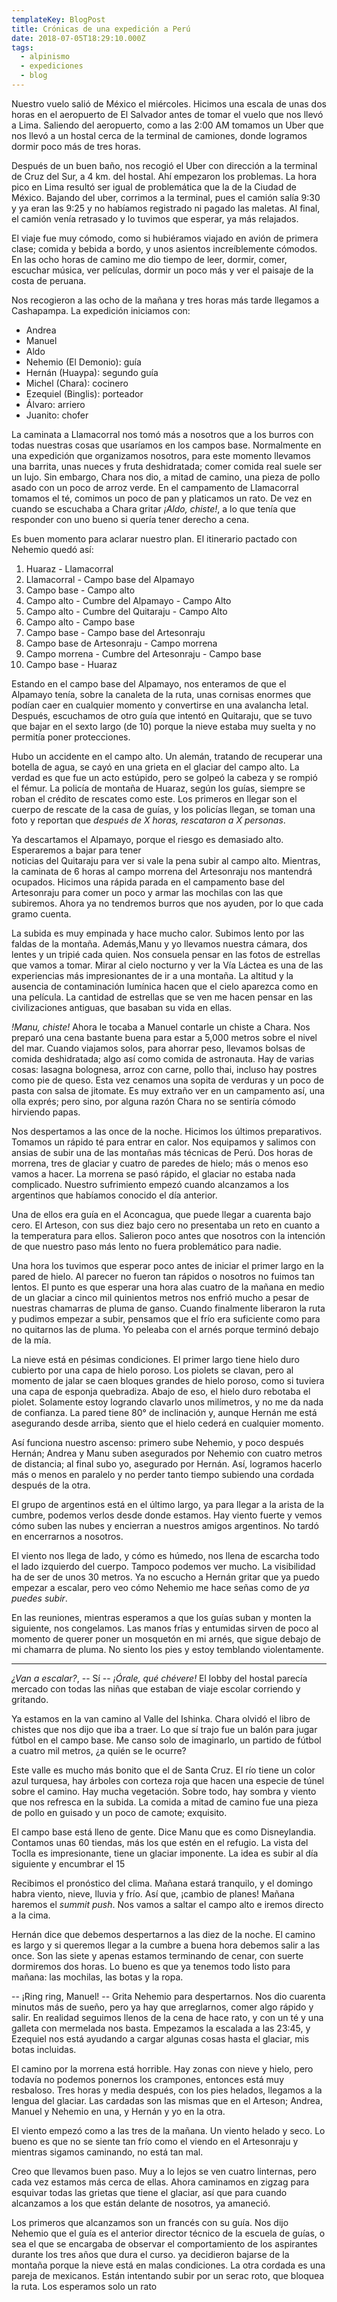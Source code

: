 ```yaml
---
templateKey: BlogPost
title: Crónicas de una expedición a Perú
date: 2018-07-05T18:29:10.000Z
tags:
  - alpinismo
  - expediciones
  - blog
---
```

Nuestro vuelo salió de México el miércoles. Hicimos una escala de unas dos horas en el aeropuerto de
El Salvador antes de tomar el vuelo que nos llevó a Lima. Saliendo del aeropuerto, como a las 
2:00 AM tomamos un Uber que nos llevó a un hostal cerca de la terminal de camiones, donde 
logramos dormir poco más de tres horas.

<!---
Fotos

Andrea Funes

Manuel Valencia

Yo
--->

Después de un buen baño, nos recogió el Uber con dirección a la terminal de Cruz del Sur, a 4 km.
del hostal. Ahí empezaron los problemas. La hora pico en Lima resultó ser igual de problemática 
que la de la Ciudad de México. Bajando del uber, corrimos a la terminal, pues el camión salía 9:30
y ya eran las 9:25 y no habíamos registrado ni pagado las maletas. Al final, el camión venía 
retrasado y lo tuvimos que esperar, ya más relajados.

El viaje fue muy cómodo, como si hubiéramos viajado en avión de primera clase; comida y bebida a 
bordo, y unos asientos increíblemente cómodos. En las ocho horas de camino me dio tiempo de leer,
dormir, comer, escuchar música, ver películas, dormir un poco más y ver el paisaje de la costa de
peruana.

Nos recogieron a las ocho de la mañana y tres horas más tarde llegamos a Cashapampa. La 
expedición iniciamos con:

- Andrea
- Manuel
- Aldo
- Nehemio (El Demonio): guía
- Hernán (Huaypa): segundo guía
- Michel (Chara): cocinero
- Ezequiel (Binglis): porteador
- Álvaro: arriero
- Juanito: chofer

La caminata a Llamacorral nos tomó más a nosotros que a los burros con todas nuestras cosas que 
usaríamos en los campos base. Normalmente en una expedición que organizamos nosotros, para este 
momento llevamos una barrita, unas nueces y fruta deshidratada; comer comida real suele ser un 
lujo. Sin embargo, Chara nos dio, a mitad de camino, una pieza de pollo asado con un poco de arroz 
verde. En el campamento de Llamacorral tomamos el té, comimos un poco de pan y platicamos un rato.
De vez en cuando se escuchaba a Chara gritar _¡Aldo, chiste!_, a lo que tenía que responder con 
uno bueno si quería tener derecho a cena.

Es buen momento para aclarar nuestro plan. El itinerario pactado con Nehemio quedó así:

1. Huaraz - Llamacorral
1. Llamacorral - Campo base del Alpamayo
1. Campo base - Campo alto
1. Campo alto - Cumbre del Alpamayo - Campo Alto
1. Campo alto - Cumbre del Quitaraju - Campo Alto
1. Campo alto - Campo base
1. Campo base - Campo base del Artesonraju
1. Campo base de Artesonraju - Campo morrena
1. Campo morrena - Cumbre del Artesonraju - Campo base
1. Campo base - Huaraz

Estando en el campo base del Alpamayo, nos enteramos de que el Alpamayo tenía, sobre la canaleta 
de la ruta, unas cornisas enormes que podían caer en cualquier momento y convertirse en una 
avalancha letal. Después, escuchamos de otro guía que intentó en Quitaraju, que se tuvo que bajar
en el sexto largo (de 10) porque la nieve estaba muy suelta y no permitía poner protecciones. 

Hubo un accidente en el campo alto. Un alemán, tratando de recuperar una botella de agua, se cayó
en una grieta en el glaciar del campo alto. La verdad es que fue un acto estúpido, pero se golpeó
la cabeza y se rompió el fémur. La policía de montaña de Huaraz, según los guías, siempre se 
roban el crédito de rescates como este. Los primeros en llegar son el cuerpo de rescate de la 
casa de guías, y los policías llegan, se toman una foto y reportan que _después de X horas, 
rescataron a X personas_.

Ya descartamos el Alpamayo, porque el riesgo es demasiado alto. Esperaremos a bajar para tener  
noticias del Quitaraju para ver si vale la pena subir al campo alto. Mientras, la caminata de 6
horas al campo morrena del Artesonraju nos mantendrá ocupados. Hicimos una rápida parada en el 
campamento base del Artesonraju para comer un poco y armar las mochilas con las que subiremos. 
Ahora ya no tendremos burros que nos ayuden, por lo que cada gramo cuenta.

La subida es muy empinada y hace mucho calor. Subimos lento por las faldas de la montaña. Además,Manu y yo llevamos nuestra cámara, dos lentes y un tripié cada quien. Nos consuela pensar en las fotos de estrellas que vamos a tomar. Mirar al cielo nocturno y ver la Vía Láctea es una de las experiencias más impresionantes de ir a una montaña. La altitud y la ausencia de contaminación lumínica hacen que el cielo aparezca como en una película. La cantidad de estrellas que se ven me hacen pensar en las civilizaciones antiguas, que basaban su vida en ellas.

_!Manu, chiste!_ Ahora le tocaba a Manuel contarle un chiste a Chara. Nos preparó una cena bastante buena para estar a 5,000 metros sobre el nivel del mar. Cuando viajamos solos, para ahorrar peso, llevamos bolsas de comida deshidratada; algo así como comida de astronauta. Hay de varias cosas: lasagna bolognesa, arroz con carne, pollo thai, incluso hay postres como pie de queso. Esta vez cenamos una sopita de verduras y un poco de pasta con salsa de jitomate. Es muy extraño ver en un campamento así, una olla exprés; pero sino, por alguna razón Chara no se sentiría cómodo hirviendo papas.

Nos despertamos a las once de la noche. Hicimos los últimos preparativos. Tomamos un rápido té para entrar en calor. Nos equipamos y salimos con ansias de subir una de las montañas más técnicas de Perú. Dos horas de morrena, tres de glaciar y cuatro de paredes de hielo; más o menos eso vamos a hacer. La morrena se pasó rápido, el glaciar no estaba nada complicado. Nuestro sufrimiento empezó cuando alcanzamos a los argentinos que habíamos conocido el día anterior.

Una de ellos era guía en el Aconcagua, que puede llegar a cuarenta bajo cero. El Arteson, con sus diez bajo cero no presentaba un reto en cuanto a la temperatura para ellos. Salieron poco antes que nosotros con la intención de que nuestro paso más lento no fuera problemático para nadie.

Una hora los tuvimos que esperar poco antes de iniciar el primer largo en la pared de hielo. Al parecer no fueron tan rápidos o nosotros no fuimos tan lentos. El punto es que esperar una hora alas cuatro de la mañana en medio de un glaciar a cinco mil quinientos metros nos enfrió mucho a pesar de nuestras chamarras de pluma de ganso. Cuando finalmente liberaron la ruta y pudimos empezar a subir, pensamos que el frío era suficiente como para no quitarnos las de pluma. Yo peleaba con el arnés porque terminó debajo de la mía.

La nieve está en pésimas condiciones. El primer largo tiene hielo duro cubierto por una capa de hielo poroso. Los piolets se clavan, pero al momento de jalar se caen bloques grandes de hielo poroso, como si tuviera una capa de esponja quebradiza. Abajo de eso, el hielo duro rebotaba el piolet. Solamente estoy logrando clavarlo unos milímetros, y no me da nada de confianza. La pared tiene 80° de inclinación y, aunque Hernán me está asegurando desde arriba, siento que el hielo cederá en cualquier momento.

Así funciona nuestro ascenso: primero sube Nehemio, y poco después Hernán; Andrea y Manu suben asegurados por Nehemio con cuatro metros de distancia; al final subo yo, asegurado por Hernán. Así, logramos hacerlo más o menos en paralelo y no perder tanto tiempo subiendo una cordada después de la otra.

El grupo de argentinos está en el último largo, ya para llegar a la arista de la cumbre, podemos verlos desde donde estamos. Hay viento fuerte y vemos cómo suben las nubes y encierran a nuestros amigos argentinos. No tardó en encerrarnos a nosotros. 

El viento nos llega de lado, y cómo es húmedo, nos llena de escarcha todo el lado izquierdo del cuerpo. Tampoco podemos ver mucho. La visibilidad ha de ser de unos 30 metros. Ya no escucho a Hernán gritar que ya puedo empezar a escalar, pero veo cómo Nehemio me hace señas como de _ya puedes subir_.

En las reuniones, mientras esperamos a que los guías suban y monten la siguiente, nos congelamos. Las manos frías y entumidas sirven de poco al momento de querer poner un mosquetón en mi arnés, que sigue debajo de mi chamarra de pluma. No siento los pies y estoy temblando violentamente. 

---

_¿Van a escalar?_, -- Sí -- _¡Órale, qué chévere!_ El lobby del hostal parecía mercado con todas las niñas que estaban de viaje escolar corriendo y gritando.

Ya estamos en la van camino al Valle del Ishinka. Chara olvidó el libro de chistes que nos dijo que iba a traer. Lo que sí trajo fue un balón para jugar fútbol en el campo base. Me canso solo de imaginarlo, un partido de fútbol a cuatro mil metros, ¿a quién se le ocurre? 

Este valle es mucho más bonito que el de Santa Cruz. El río tiene un color azul turquesa, hay árboles con corteza roja que hacen una especie de túnel sobre el camino. Hay mucha vegetación. Sobre todo, hay sombra y viento que nos refresca en la subida. La comida a mitad de camino fue una pieza de pollo en guisado y un poco de camote; exquisito.

El campo base está lleno de gente. Dice Manu que es como Disneylandia. Contamos unas 60 tiendas, más los que estén en el refugio. La vista del Toclla es impresionante, tiene un glaciar imponente. La idea es subir al día siguiente y encumbrar el 15

Recibimos el pronóstico del clima. Mañana estará tranquilo, y el domingo habra viento, nieve, lluvia y frío. Así que, ¡cambio de planes! Mañana haremos el _summit push_. Nos vamos a saltar el campo alto e iremos directo a la cima.

Hernán dice que debemos despertarnos a las diez de la noche. El camino es largo y si queremos llegar a la cumbre a buena hora debemos salir a las once. Son las siete y apenas estamos terminando de cenar, con suerte dormiremos dos horas. Lo bueno es que ya tenemos todo listo para mañana: las mochilas, las botas y la ropa.

-- ¡Ring ring, Manuel! -- Grita Nehemio para despertarnos. Nos dio cuarenta minutos más de sueño, pero ya hay que arreglarnos, comer algo rápido y salir. En realidad seguimos llenos de la cena de hace rato, y con un té y una galleta con mermelada nos basta. Empezamos la escalada a las 23:45, y Ezequiel nos está ayudando a cargar algunas cosas hasta el glaciar, mis botas incluidas.

El camino por la morrena está horrible. Hay zonas con nieve y hielo, pero todavía no podemos ponernos los crampones, entonces está muy resbaloso. Tres horas y media después, con los pies helados, llegamos a la lengua del glaciar. Las cardadas son las mismas que en el Arteson; Andrea, Manuel y Nehemio en una, y Hernán y yo en la otra.

El viento empezó como a las tres de la mañana. Un viento helado y seco. Lo bueno es que no se siente tan frío como el viendo en el Artesonraju y mientras sigamos caminando, no está tan mal.

Creo que llevamos buen paso. Muy a lo lejos se ven cuatro linternas, pero cada vez estamos más cerca de ellas. Ahora caminamos en zigzag para esquivar todas las grietas que tiene el glaciar, así que para cuando alcanzamos a los que están delante de nosotros, ya amaneció.

Los primeros que alcanzamos son un francés con su guía. Nos dijo Nehemio que el guía es el anterior director técnico de la escuela de guías, o sea el que se encargaba de observar el comportamiento de los aspirantes durante los tres años que dura el curso. ya decidieron bajarse de la montaña porque la nieve está en malas condiciones. La otra cordada es una pareja de mexicanos. Están intentando subir por un serac roto, que bloquea la ruta. Los esperamos solo un rato 